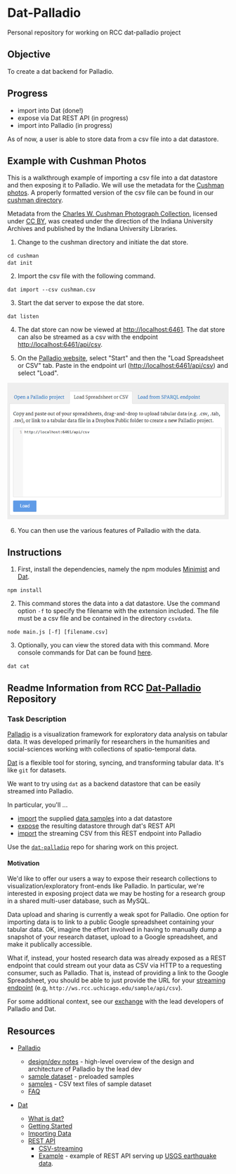 # Dat-Palladio
Personal repository for working on RCC dat-palladio project

## Objective
To create a dat backend for Palladio.

## Progress

* import into Dat (done!)
* expose via Dat REST API (in progress)
* import into Palladio (in progress)

As of now, a user is able to store data from a csv file into a dat datastore.

## Example with Cushman Photos

This is a walkthrough example of importing a csv file into a dat datastore and then exposing it to Palladio. We will use the metadata for the [Cushman photos](https://github.com/iulibdcs/cushman_photos). A properly formatted version of the csv file can be found in our [cushman directory](https://github.com/moniker001/dat-pal/tree/master/cushman).

Metadata from the [Charles W. Cushman Photograph Collection](http://webapp1.dlib.indiana.edu/cushman/), licensed under [CC BY](http://creativecommons.org/licenses/by/4.0/deed.en_US), was created under the direction of the Indiana University Archives and published by the Indiana University Libraries.

1) Change to the cushman directory and initiate the dat store.

```
cd cushman
dat init
```

2) Import the csv file with the following command.

```
dat import --csv cushman.csv
```

3) Start the dat server to expose the dat store.

```
dat listen
```

4) The dat store can now be viewed at [http://localhost:6461](http://localhost:6461). The dat store can also be streamed as a csv with the endpoint [http://localhost:6461/api/csv](http://localhost:6461/api/csv).

5) On the [Palladio website](http://palladio.designhumanities.org/), select "Start" and then the "Load Spreadsheet or CSV" tab. Paste in the endpoint url ([http://localhost:6461/api/csv](http://localhost:6461/api/csv)) and select "Load".

![Palladio upload demo](https://github.com/moniker001/dat-pal/blob/master/resources/palladiodemo.png)

6) You can then use the various features of Palladio with the data.

## Instructions

1) First, install the dependencies, namely the npm modules [Minimist](https://github.com/substack/minimist) and [Dat](https://github.com/maxogden/dat).

```
npm install
```

2) This command stores the data into a dat datastore. Use the command option ```-f``` to specify the filename with the extension included. The file must be a csv file and be contained in the directory `csvdata`.

```
node main.js [-f] [filename.csv]
```

3) Optionally, you can view the stored data with this command. More console commands for Dat can be found [here](https://github.com/maxogden/dat/blob/master/docs/cli-usage.md).

```
dat cat
```

## Readme Information from RCC [Dat-Palladio](https://github.com/rcc-uchicago/dat-palladio) Repository

### Task Description

[Palladio](http://palladio.designhumanities.org) is a visualization framework for exploratory data analysis on tabular data.  It was developed primarily for researchers in the humanities and social-sciences working with collections of spatio-temporal data.

[Dat](http://dat-data.com/) is a flexible tool for storing, syncing, and
transforming tabular data.  It's like `git` for datasets.

We want to try using `dat` as a backend datastore that can be easily streamed
into Palladio.

In particular, you'll ...

* [import](https://github.com/maxogden/dat/blob/master/docs/importing.md) the supplied [data samples](https://github.com/rcc-uchicago/dat-palladio/tree/master/samples/csv) into a dat datastore
* [expose](https://github.com/maxogden/dat/blob/master/docs/rest-api.md) the resulting datastore through dat's REST API
* [import](http://palladio.designhumanities.org/#/upload) the streaming CSV from this REST endpoint into Palladio

Use the [`dat-palladio`](https://github.com/rcc-uchicago/dat-palladio) repo for sharing work on this project.


#### Motivation

We'd like to offer our users a way to expose their research collections to 
visualization/exploratory front-ends like Palladio.  In particular, we're interested in exposing project data we may be hosting for a research group in a shared multi-user database, such as MySQL.  

Data upload and sharing is currently a weak spot for Palladio.  One
option for importing data is to link to a public Google spreadsheet containing your tabular data.  OK, imagine the effort involved in having to manually dump a snapshot of your research dataset, upload to a Google spreadsheet, and make it publically accessible.

What if, instead, your hosted research data was already exposed as a REST
endpoint that could stream out your data as CSV via HTTP to a requesting
consumer, such as Palladio.  That is, instead of providing a link to the Google
Spreadsheet, you should be able to just provide the URL for your [streaming
endpoint](http://t.co/kFLTs4W0Lp) (e.g, `http://ws.rcc.uchicago.edu/sample/api/csv`).

For some additional context, see our [exchange](https://twitter.com/joyrexus/status/504376293408768000) with the lead developers of Palladio and Dat.

## Resources

* [Palladio](http://palladio.designhumanities.org)
  * [design/dev notes](http://esjewett.com/blog/palladio) - high-level
    overview of the design and architecture of Palladio by the lead dev
  * [sample dataset](http://palladio.designhumanities.org/sample/#/upload) -
    preloaded samples
  * [samples](https://github.com/rcc-uchicago/dat-palladio/tree/master/samples/csv) - CSV text files of sample dataset
  * [FAQ](http://hdlab.stanford.edu/lab-notebook/palladio/2014/08/18/palladio-faqs-0-6-0/)

* [Dat](http://dat-data.com/)
  * [What is dat?](https://github.com/maxogden/dat/blob/master/docs/what-is-dat.md)
  * [Getting Started](https://github.com/maxogden/dat/blob/master/docs/getting-started.md)
  * [Importing Data](https://github.com/maxogden/dat/blob/master/docs/importing.md)
  * [REST API](https://github.com/maxogden/dat/blob/master/docs/rest-api.md)
    * [CSV-streaming](http://t.co/kFLTs4W0Lp)
    * [Example](http://usgs-earthquakes.herokuapp.com/) - example of REST API
      serving up 
      [USGS earthquake data](https://github.com/maxogden/dat-usgs-earthquakes).
